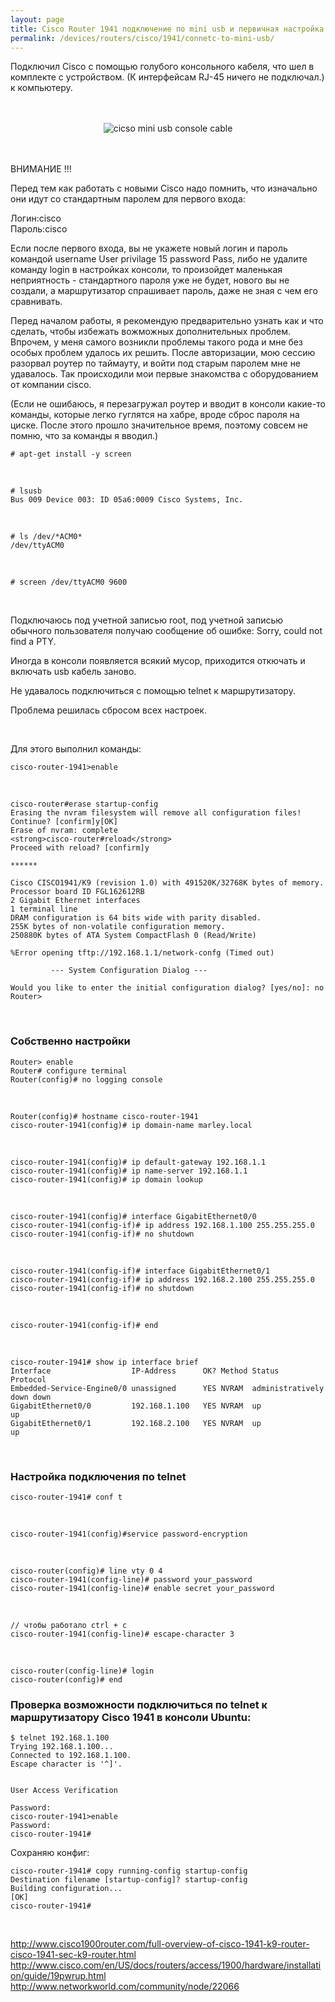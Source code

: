 ```yaml
---
layout: page
title: Cisco Router 1941 подключение по mini usb и первичная настройка в консоли Ubuntu 12.04 x64
permalink: /devices/routers/cisco/1941/connetc-to-mini-usb/
---
```




Подключил Cisco с помощью голубого консольного кабеля, что шел в комплекте с устройством. (К интерфейсам RJ-45 ничего не подключал.) к компьютеру.

<br/>
<br/>

<div align="center">
	<img src="https://raw.githubusercontent.com/sysadm-ru/sysadm-ru.github.io/master/website/docs/devices/routers/cisco/1941/cicso-mini-usb-console-cable.jpg" border="0" alt="cicso mini usb console cable">
</div>

<br/>
<br/>



ВНИМАНИЕ !!!

Перед тем как работать с новыми Cisco надо помнить, что изначально они идут со стандартным паролем для первого входа:

Логин:cisco  
Пароль:cisco  

Если после первого входа, вы не укажете новый логин и пароль командой username User privilage 15 password Pass, либо не удалите команду login в настройках консоли,  то произойдет маленькая неприятность - стандартного пароля уже не будет, нового вы не создали, а маршрутизатор спрашивает пароль, даже не зная с чем его сравнивать.

Перед началом работы, я рекомендую предварительно узнать как и что сделать, чтобы избежать вожможных дополнительных проблем.
Впрочем, у меня самого возникли проблемы такого рода и мне без особых проблем удалось их решить.
После авторизации, мою сессию разорвал роутер по таймауту, и войти под старым паролем мне не удавалось. Так происходили мои первые знакомства с оборудованием от компании cisco.

(Если не ошибаюсь, я перезагружал роутер и вводит в консоли какие-то команды, которые легко гуглятся на хабре, вроде сброс пароля на циске. После этого прошло значительное время, поэтому совсем не помню, что за команды я вводил.)



	# apt-get install -y screen

<br/>

	# lsusb
	Bus 009 Device 003: ID 05a6:0009 Cisco Systems, Inc.

<br/>

	# ls /dev/*ACM0*
	/dev/ttyACM0

<br/>

	# screen /dev/ttyACM0 9600


<br/>

Подключаюсь под учетной записью root, под учетной записью обычного пользователя получаю сообщение об ошибке:
Sorry, could not find a PTY.


Иногда в консоли появляется всякий мусор, приходится откючать и включать usb кабель заново.


Не удавалось подключиться с помощью telnet к маршрутизатору.


Проблема решилась сбросом всех настроек.


<br/>

Для этого выполнил команды:

	cisco-router-1941>enable

<br/>

	cisco-router#erase startup-config
	Erasing the nvram filesystem will remove all configuration files! Continue? [confirm]y[OK]
	Erase of nvram: complete
	<strong>cisco-router#reload</strong>
	Proceed with reload? [confirm]y

	******

	Cisco CISCO1941/K9 (revision 1.0) with 491520K/32768K bytes of memory.
	Processor board ID FGL162612RB
	2 Gigabit Ethernet interfaces
	1 terminal line
	DRAM configuration is 64 bits wide with parity disabled.
	255K bytes of non-volatile configuration memory.
	250880K bytes of ATA System CompactFlash 0 (Read/Write)

	%Error opening tftp://192.168.1.1/network-confg (Timed out)

	         --- System Configuration Dialog ---

	Would you like to enter the initial configuration dialog? [yes/no]: no
	Router>


<br/>

### Собственно настройки


	Router> enable
	Router# configure terminal
	Router(config)# no logging console

<br/>

	Router(config)# hostname cisco-router-1941
	cisco-router-1941(config)# ip domain-name marley.local

<br/>

	cisco-router-1941(config)# ip default-gateway 192.168.1.1
	cisco-router-1941(config)# ip name-server 192.168.1.1
	cisco-router-1941(config)# ip domain lookup

<!--
int loopback 0
cisco-router-1941(config-if)# ip address 192.168.1.100 255.255.255.0

-->

<br/>

	cisco-router-1941(config)# interface GigabitEthernet0/0
	cisco-router-1941(config-if)# ip address 192.168.1.100 255.255.255.0
	cisco-router-1941(config-if)# no shutdown


<br/>

	cisco-router-1941(config-if)# interface GigabitEthernet0/1
	cisco-router-1941(config-if)# ip address 192.168.2.100 255.255.255.0
	cisco-router-1941(config-if)# no shutdown

<br/>

	cisco-router-1941(config-if)# end

<br/>

	cisco-router-1941# show ip interface brief
	Interface                  IP-Address      OK? Method Status                Protocol
	Embedded-Service-Engine0/0 unassigned      YES NVRAM  administratively down down
	GigabitEthernet0/0         192.168.1.100   YES NVRAM  up                    up
	GigabitEthernet0/1         192.168.2.100   YES NVRAM  up                    up


<br/>

### Настройка подключения по telnet

	cisco-router-1941# conf t

<br/>

	cisco-router-1941(config)#service password-encryption

<br/>

	cisco-router(config)# line vty 0 4
	cisco-router-1941(config-line)# password your_password
	cisco-router-1941(config-line)# enable secret your_password

<br/>

	// чтобы работало ctrl + c
	cisco-router-1941(config-line)# escape-character 3

<!--
Router(config)# line con 0
Router(config-line)# escape-character 3
-->

<br/>

	cisco-router(config-line)# login
	cisco-router(config)# end



### Проверка возможности подключиться по telnet к маршрутизатору Cisco 1941 в консоли Ubuntu:

	$ telnet 192.168.1.100
	Trying 192.168.1.100...
	Connected to 192.168.1.100.
	Escape character is '^]'.


	User Access Verification

	Password:
	cisco-router-1941>enable
	Password:
	cisco-router-1941#



Сохраняю конфиг:

	cisco-router-1941# copy running-config startup-config
	Destination filename [startup-config]? startup-config
	Building configuration...
	[OK]
	cisco-router-1941#



<br/>


http://www.cisco1900router.com/full-overview-of-cisco-1941-k9-router-cisco-1941-sec-k9-router.html  
http://www.cisco.com/en/US/docs/routers/access/1900/hardware/installation/guide/19pwrup.html  
http://www.networkworld.com/community/node/22066
